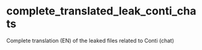 # complete_translated_leak_conti_chats
Complete translation (EN) of the leaked files related to Conti (chat)

